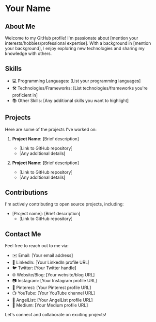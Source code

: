 # Your Name

## About Me
Welcome to my GitHub profile! I'm passionate about [mention your interests/hobbies/professional expertise]. With a background in [mention your background], I enjoy exploring new technologies and sharing my knowledge with others.

## Skills
- 💻 Programming Languages: [List your programming languages]
- 🛠️ Technologies/Frameworks: [List technologies/frameworks you're proficient in]
- 📚 Other Skills: [Any additional skills you want to highlight]

## Projects
Here are some of the projects I've worked on:
1. **Project Name:** [Brief description]
   - [Link to GitHub repository]
   - [Any additional details]

2. **Project Name:** [Brief description]
   - [Link to GitHub repository]
   - [Any additional details]

## Contributions
I'm actively contributing to open source projects, including:
- [Project name]: [Brief description]
  - [Link to GitHub repository]

## Contact Me
Feel free to reach out to me via:
- ✉️ Email: [Your email address]
- 💼 LinkedIn: [Your LinkedIn profile URL]
- 🐦 Twitter: [Your Twitter handle]
- 🌐 Website/Blog: [Your website/blog URL]
- 📷 Instagram: [Your Instagram profile URL]
- 📌 Pinterest: [Your Pinterest profile URL]
- 📺 YouTube: [Your YouTube channel URL]
- 👔 AngelList: [Your AngelList profile URL]
- 📝 Medium: [Your Medium profile URL]

Let's connect and collaborate on exciting projects!
